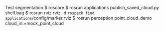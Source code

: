Test segmentation
$ roscore
$ rosrun applications publish_saved_cloud.py shelf.bag
$ rosrun rviz rviz -d `rospack find applications`/config/marker.rviz
$ rosrun perception point_cloud_demo cloud_in:=mock_point_cloud
